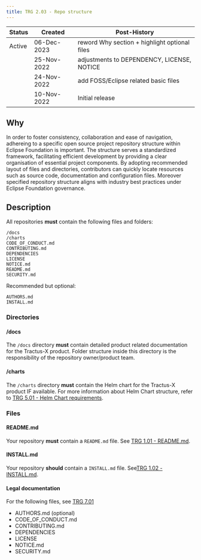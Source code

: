 ```yaml
---
title: TRG 2.03 - Repo structure
---
```


| Status | Created     | Post-History                                  |
|--------|-------------|-----------------------------------------------|
| Active | 06-Dec-2023 | reword Why section + highlight optional files |
|        | 25-Nov-2022 | adjustments to DEPENDENCY, LICENSE, NOTICE    |
|        | 24-Nov-2022 | add FOSS/Eclipse related basic files          |
|        | 10-Nov-2022 | Initial release                               |

## Why

In order to foster consistency, collaboration and ease of navigation, adhereing to a specific open source project repository structure within Eclipse Foundation is important. The structure serves a standardized framework, facilitating efficient development by providing a clear organisation of essential project components. By adopting recommended layout of files and directories, contributors can quickly locate resources such as source code, documentation and configuration files. Moreover specified repository structure aligns with industry best practices under Eclipse Foundation governance.

## Description

All repositories **must** contain the following files and folders:

```shell
/docs
/charts
CODE_OF_CONDUCT.md
CONTRIBUTING.md
DEPENDENCIES
LICENSE
NOTICE.md
README.md
SECURITY.md
```

Recommended but optional:

```shell
AUTHORS.md
INSTALL.md
```

### Directories

#### /docs

The `/docs` directory **must** contain detailed product related documentation for the Tractus-X product. Folder structure
inside this directory is the responsibility of the repository owner/product team.

#### /charts

The `/charts` directory **must** contain the Helm chart for the Tractus-X product IF available. For more information about Helm
Chart structure, refer to [TRG 5.01 - Helm Chart requirements](../trg-5/trg-5-01).

### Files

#### README.md

Your repository **must** contain a `README.md` file. See [TRG 1.01 - README.md](../trg-1/trg-1-1).

#### INSTALL.md

Your repository **should** contain a `INSTALL.md` file. See[TRG 1.02 - INSTALL.md](../trg-1/trg-1-2).

#### Legal documentation

For the following files, see [TRG 7.01](../trg-7/trg-7-01)

- AUTHORS.md (optional)
- CODE_OF_CONDUCT.md
- CONTRIBUTING.md
- DEPENDENCIES
- LICENSE
- NOTICE.md
- SECURITY.md
